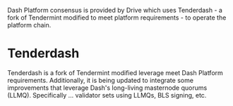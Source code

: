 Dash Platform consensus is provided by Drive which uses Tenderdash - a fork of Tendermint modified to meet platform requirements - to operate the platform chain.

# Tenderdash

Tenderdash is a fork of Tendermint modified leverage meet Dash Platform requirements. Additionally, it is being updated to integrate some improvements that leverage Dash's long-living masternode quorums (LLMQ). Specifically ... validator sets using LLMQs, BLS signing, etc.